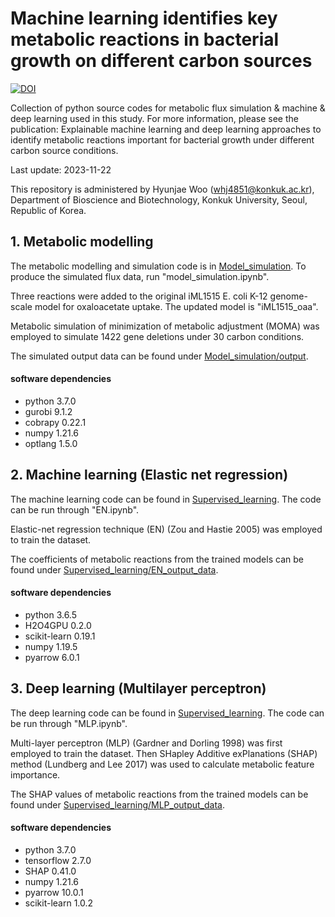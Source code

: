 # Machine learning identifies key metabolic reactions in bacterial growth on different carbon sources

[![DOI](https://zenodo.org/badge/DOI/10.5281/zenodo.10164986.svg)](https://doi.org/10.5281/zenodo.10164986)

Collection of python source codes for metabolic flux simulation & machine & deep learning used in this study.
For more information, please see the publication: Explainable machine learning and deep learning approaches to identify metabolic reactions important for bacterial growth under different carbon source conditions.

Last update: 2023-11-22

This repository is administered by Hyunjae Woo (whj4851@konkuk.ac.kr), Department of Bioscience and Biotechnology, Konkuk University, Seoul, Republic of Korea.

## 1. Metabolic modelling
The metabolic modelling and simulation code is in [Model_simulation](Model_simulation). To produce the simulated flux data, run "model_simulation.ipynb".

Three reactions were added to the original iML1515 E. coli K-12 genome-scale model for oxaloacetate uptake. The updated model is "iML1515_oaa".

Metabolic simulation of minimization of metabolic adjustment (MOMA) was employed to simulate 1422 gene deletions under 30 carbon conditions.

The simulated output data can be found under [Model_simulation/output](Model_simulation/output).

#### software dependencies
* python 3.7.0
* gurobi 9.1.2
* cobrapy 0.22.1
* numpy 1.21.6
* optlang 1.5.0

## 2. Machine learning (Elastic net regression)
The machine learning code can be found in [Supervised_learning](Supervised_learning). The code can be run through "EN.ipynb".

Elastic-net regression technique (EN) (Zou and Hastie 2005) was employed to train the dataset. 

The coefficients of metabolic reactions from the trained models can be found under [Supervised_learning/EN_output_data](Supervised_learning/EN_output_data).

#### software dependencies
* python 3.6.5
* H2O4GPU 0.2.0
* scikit-learn 0.19.1
* numpy 1.19.5
* pyarrow 6.0.1

## 3. Deep learning (Multilayer perceptron)
The deep learning code can be found in [Supervised_learning](Supervised_learning). The code can be run through "MLP.ipynb".

Multi-layer perceptron (MLP) (Gardner and Dorling 1998) was first employed to train the dataset. Then SHapley Additive exPlanations (SHAP) method (Lundberg and Lee 2017) was used to calculate metabolic feature importance. 

The SHAP values of metabolic reactions from the trained models can be found under [Supervised_learning/MLP_output_data](Supervised_learning/MLP_output_data).

#### software dependencies
* python 3.7.0
* tensorflow 2.7.0
* SHAP 0.41.0
* numpy 1.21.6
* pyarrow 10.0.1
* scikit-learn 1.0.2
